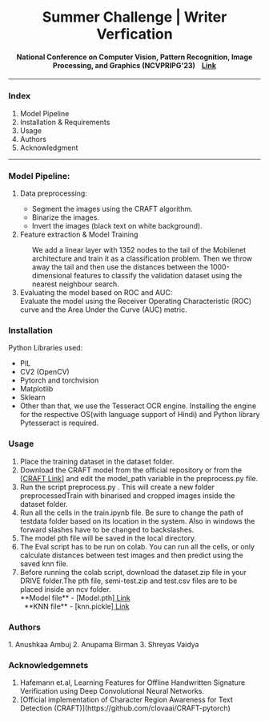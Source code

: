 <h1 align="center">Summer Challenge | Writer Verfication</h1>
<h4 align="center">National Conference on Computer Vision, Pattern Recognition, Image Processing, and Graphics (NCVPRIPG'23) &nbsp;&nbsp;
<a href="https://vl2g.github.io/challenges/wv2023/">Link</a></h4>
<hr>

<h3>Index</h3>
<ol>
  <li>Model Pipeline</li>
  <li>Installation & Requirements</li>
  <li>Usage</li>
  <li>Authors</li>
  <li>Acknowledgment</li>     
</ol>

<hr>

<h3>Model Pipeline:</h3>
<ol>
  <li>Data preprocessing:</li>
    <ul>
      <li>Segment the images using the CRAFT algorithm.</li>
      <li>Binarize the images.</li>
      <li>Invert the images (black text on white background).</li>
    </ul>
  <li>Feature extraction & Model Training</li>
    <ul>
      We add a linear layer with 1352 nodes to the tail of the Mobilenet architecture and train it as a classification problem.
      Then we throw away the tail and then use the distances between the 1000-dimensional features to classify the validation dataset using the nearest neighbour search. 
    </ul>
  <li>Evaluating the model based on ROC and AUC:</li>
    Evaluate the model using the Receiver Operating Characteristic (ROC) curve and the Area Under the Curve (AUC) metric.
</ol>

<h3> Installation </h3>
Python Libraries used:
<ul>
  <li>PIL</li>
  <li>CV2 (OpenCV)</li>
  <li>Pytorch and torchvision</li>
  <li>Matplotlib</li>
  <li>Sklearn</li>
  <li>Other than that, we use the Tesseract OCR engine. Installing the engine for the respective OS(with language support of Hindi) and Python library Pytesseract is required.</li>
</ul>

<h3> Usage </h3>
<ol>
  <li> Place the training dataset in the dataset folder. </li>
  <li> Download the CRAFT model from the official  repository  or from the <a href="https://drive.google.com/file/d/1Jk4eGD7crsqCCg9C9VjCLkMN3ze8kutZ/view">[CRAFT Link]</a> and  edit the model_path variable in the preprocess.py file.</li>
  <li> Run the script preprocess.py . This will create a new folder preprocessedTrain with binarised and cropped images inside the dataset folder.</li>
  <li> Run all the cells in the train.ipynb file. Be sure to change the path of testdata folder based on its location in the system. Also in windows the forward slashes have to be changed to backslashes.</li>
  <li> The model pth file will be saved in the local directory. </li>
  <li> The Eval script has to be run on colab. You can run all the cells, or only calculate distances between test images and then predict using the saved knn file.</li>
  <li>  Before running the colab script, download the dataset.zip file in your DRIVE folder.The pth file, semi-test.zip and test.csv files are to be placed inside an ncv folder.</li>
      **Model file** - [Model.pth]<a href="https://drive.google.com/file/d/1w8XV_rqawwvosHgY-M9yABVaN6HmmrE6/view?usp=sharing"> Link </a><br>
      &nbsp; **KNN file** - [knn.pickle]<a href="https://drive.google.com/file/d/1bKv1ivylU_lS_MUac1prU1h8OiTxElpX/view?usp=sharing"> Link </a>
</ol>

  <h3>Authors</h3>
  1. Anushkaa Ambuj
  2. Anupama Birman  
  3. Shreyas Vaidya

  <h3>Acknowledgemnets</h3>
  <ol>
  <li>Hafemann et.al, Learning Features for Offline Handwritten Signature Verification using Deep Convolutional Neural Networks.</li>
  <li> [Official implementation of Character Region Awareness for Text Detection (CRAFT)](https://github.com/clovaai/CRAFT-pytorch)</li>
</ol>

